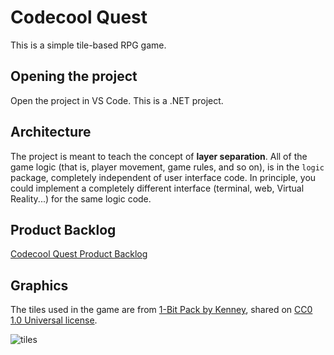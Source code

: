 # Codecool Quest

This is a simple tile-based RPG game.

## Opening the project

Open the project in VS Code. This is a .NET project.

## Architecture

The project is meant to teach the concept of **layer separation**. All of the game logic (that is, player movement, game rules, and so on), is in the `logic` package, completely independent of user interface code. In principle, you could implement a completely different interface (terminal, web, Virtual Reality...) for the same logic code.

## Product Backlog

[Codecool Quest Product Backlog](https://docs.google.com/spreadsheets/d/1CvVh2s6obWEh4eQxu8w4f3jBLhz208bG-1FybWGc1sA/edit#gid=0)

## Graphics

The tiles used in the game are from [1-Bit Pack by Kenney](https://kenney.nl/assets/bit-pack), shared on [CC0 1.0 Universal license](https://creativecommons.org/publicdomain/zero/1.0/).

![tiles](src/main/resources/tiles.png)

